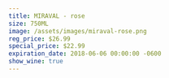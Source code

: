 ```yaml
---
title: MIRAVAL - rose
size: 750ML
image: /assets/images/miraval-rose.png
reg_price: $26.99
special_price: $22.99
expiration_date: 2018-06-06 00:00:00 -0600
show_wine: true
---
```


